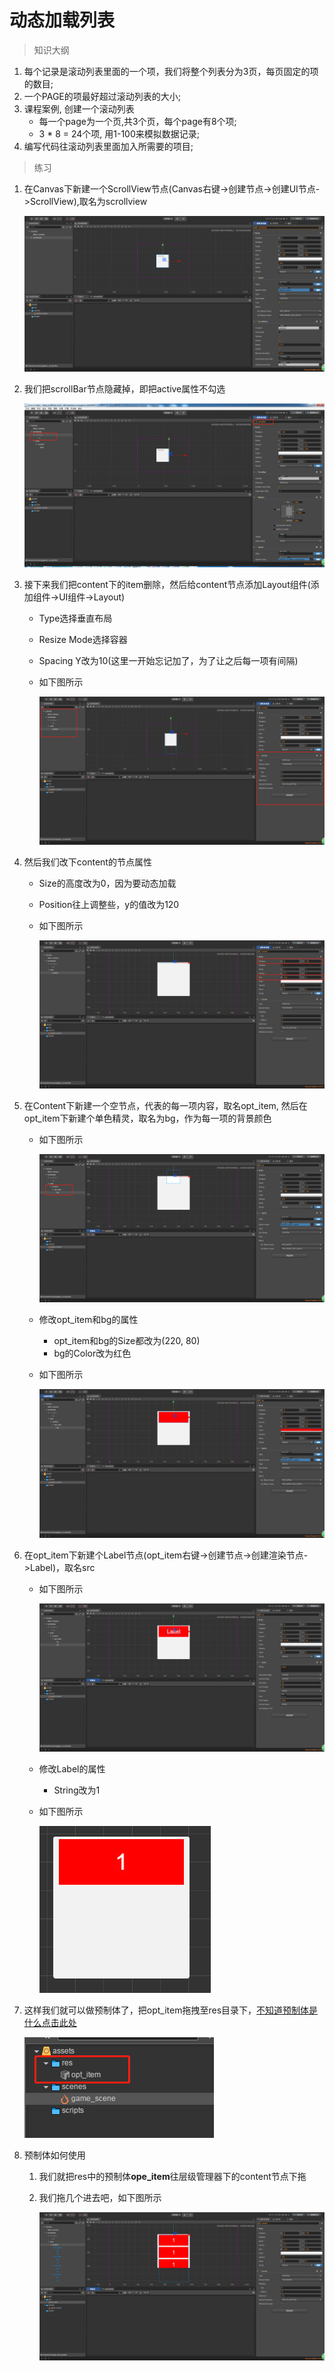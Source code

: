 # 动态加载列表

> 知识大纲
1. 每个记录是滚动列表里面的一个项，我们将整个列表分为3页，每页固定的项的数目;
2. 一个PAGE的项最好超过滚动列表的大小;
3. 课程案例, 创建一个滚动列表
    * 每一个page为一个页,共3个页，每个page有8个项;
    * 3 * 8 = 24个项, 用1-100来模拟数据记录;
4. 编写代码往滚动列表里面加入所需要的项目;

> 练习
1. 在Canvas下新建一个ScrollView节点(Canvas右键->创建节点->创建UI节点->ScrollView),取名为scrollview

    ![](./images/新建scrollview节点.png)
    
2. 我们把scrollBar节点隐藏掉，即把active属性不勾选
    
    ![](./images/隐藏scrollBar.jpg)   
    
3. 接下来我们把content下的item删除，然后给content节点添加Layout组件(添加组件->UI组件->Layout) 
    * Type选择垂直布局
    * Resize Mode选择容器
    * Spacing Y改为10(这里一开始忘记加了，为了让之后每一项有间隔)
    * 如下图所示
    
        ![](./images/添加Layout组件.jpg)
    
4. 然后我们改下content的节点属性
    * Size的高度改为0，因为要动态加载
    * Position往上调整些，y的值改为120
    * 如下图所示
    
        ![](./images/修改Content的节点属性.jpg)
     
5. 在Content下新建一个空节点，代表的每一项内容，取名opt_item, 
    然后在opt_item下新建个单色精灵，取名为bg，作为每一项的背景颜色   
    * 如下图所示
    
        ![](./images/新建opt_item和bg.jpg)
        
    * 修改opt_item和bg的属性
        * opt_item和bg的Size都改为(220, 80)
        * bg的Color改为红色
    * 如下图所示 
        
        ![](./images/修改opt_item和bg的属性.jpg)    

6. 在opt_item下新建个Label节点(opt_item右键->创建节点->创建渲染节点->Label)，取名src
    * 如下图所示  
        
        ![](./images/新建Label节点.jpg)     
        
    * 修改Label的属性
        * String改为1
    * 如下图所示
        
        ![](./images/Label的String改为1.jpg)
        
7. 这样我们就可以做预制体了，把opt_item拖拽至res目录下，[不知道预制体是什么点击此处](../day-013-预制体,Mask,Layout,ScrollView/01-预制体.md)        

    ![](./images/制作预制体.jpg)    
    
8. 预制体如何使用
    1. 我们就把res中的预制体**ope_item**往层级管理器下的content节点下拖
    2. 我们拖几个进去吧，如下图所示 
    
        ![](./images/拖拽预制体到content节点下.png)
    
    
  
    
                     
 